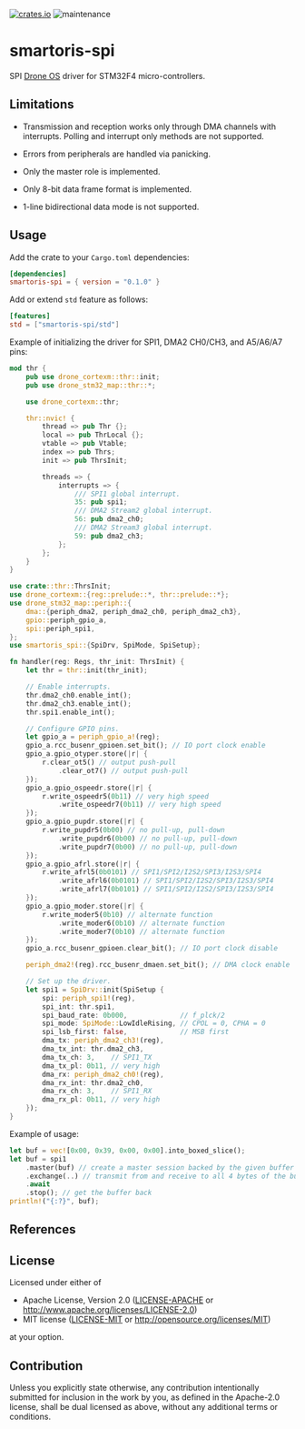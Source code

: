[![crates.io](https://img.shields.io/crates/v/smartoris-spi.svg)](https://crates.io/crates/smartoris-spi)
![maintenance](https://img.shields.io/badge/maintenance-actively--developed-brightgreen.svg)

# smartoris-spi

SPI [Drone OS] driver for STM32F4 micro-controllers.

## Limitations

* Transmission and reception works only through DMA channels with
interrupts. Polling and interrupt only methods are not supported.

* Errors from peripherals are handled via panicking.

* Only the master role is implemented.

* Only 8-bit data frame format is implemented.

* 1-line bidirectional data mode is not supported.

## Usage

Add the crate to your `Cargo.toml` dependencies:

```toml
[dependencies]
smartoris-spi = { version = "0.1.0" }
```

Add or extend `std` feature as follows:

```toml
[features]
std = ["smartoris-spi/std"]
```

Example of initializing the driver for SPI1, DMA2 CH0/CH3, and A5/A6/A7
pins:

```rust
mod thr {
    pub use drone_cortexm::thr::init;
    pub use drone_stm32_map::thr::*;

    use drone_cortexm::thr;

    thr::nvic! {
        thread => pub Thr {};
        local => pub ThrLocal {};
        vtable => pub Vtable;
        index => pub Thrs;
        init => pub ThrsInit;

        threads => {
            interrupts => {
                /// SPI1 global interrupt.
                35: pub spi1;
                /// DMA2 Stream2 global interrupt.
                56: pub dma2_ch0;
                /// DMA2 Stream3 global interrupt.
                59: pub dma2_ch3;
            };
        };
    }
}

use crate::thr::ThrsInit;
use drone_cortexm::{reg::prelude::*, thr::prelude::*};
use drone_stm32_map::periph::{
    dma::{periph_dma2, periph_dma2_ch0, periph_dma2_ch3},
    gpio::periph_gpio_a,
    spi::periph_spi1,
};
use smartoris_spi::{SpiDrv, SpiMode, SpiSetup};

fn handler(reg: Regs, thr_init: ThrsInit) {
    let thr = thr::init(thr_init);

    // Enable interrupts.
    thr.dma2_ch0.enable_int();
    thr.dma2_ch3.enable_int();
    thr.spi1.enable_int();

    // Configure GPIO pins.
    let gpio_a = periph_gpio_a!(reg);
    gpio_a.rcc_busenr_gpioen.set_bit(); // IO port clock enable
    gpio_a.gpio_otyper.store(|r| {
        r.clear_ot5() // output push-pull
            .clear_ot7() // output push-pull
    });
    gpio_a.gpio_ospeedr.store(|r| {
        r.write_ospeedr5(0b11) // very high speed
            .write_ospeedr7(0b11) // very high speed
    });
    gpio_a.gpio_pupdr.store(|r| {
        r.write_pupdr5(0b00) // no pull-up, pull-down
            .write_pupdr6(0b00) // no pull-up, pull-down
            .write_pupdr7(0b00) // no pull-up, pull-down
    });
    gpio_a.gpio_afrl.store(|r| {
        r.write_afrl5(0b0101) // SPI1/SPI2/I2S2/SPI3/I2S3/SPI4
            .write_afrl6(0b0101) // SPI1/SPI2/I2S2/SPI3/I2S3/SPI4
            .write_afrl7(0b0101) // SPI1/SPI2/I2S2/SPI3/I2S3/SPI4
    });
    gpio_a.gpio_moder.store(|r| {
        r.write_moder5(0b10) // alternate function
            .write_moder6(0b10) // alternate function
            .write_moder7(0b10) // alternate function
    });
    gpio_a.rcc_busenr_gpioen.clear_bit(); // IO port clock disable

    periph_dma2!(reg).rcc_busenr_dmaen.set_bit(); // DMA clock enable

    // Set up the driver.
    let spi1 = SpiDrv::init(SpiSetup {
        spi: periph_spi1!(reg),
        spi_int: thr.spi1,
        spi_baud_rate: 0b000,             // f_plck/2
        spi_mode: SpiMode::LowIdleRising, // CPOL = 0, CPHA = 0
        spi_lsb_first: false,             // MSB first
        dma_tx: periph_dma2_ch3!(reg),
        dma_tx_int: thr.dma2_ch3,
        dma_tx_ch: 3,    // SPI1_TX
        dma_tx_pl: 0b11, // very high
        dma_rx: periph_dma2_ch0!(reg),
        dma_rx_int: thr.dma2_ch0,
        dma_rx_ch: 3,    // SPI1_RX
        dma_rx_pl: 0b11, // very high
    });
}
```

Example of usage:

```rust
let buf = vec![0x00, 0x39, 0x00, 0x00].into_boxed_slice();
let buf = spi1
    .master(buf) // create a master session backed by the given buffer
    .exchange(..) // transmit from and receive to all 4 bytes of the buffer
    .await
    .stop(); // get the buffer back
println!("{:?}", buf);
```

## References

[Drone OS]: https://www.drone-os.com/

## License

Licensed under either of

 * Apache License, Version 2.0
   ([LICENSE-APACHE](LICENSE-APACHE) or http://www.apache.org/licenses/LICENSE-2.0)
 * MIT license
   ([LICENSE-MIT](LICENSE-MIT) or http://opensource.org/licenses/MIT)

at your option.

## Contribution

Unless you explicitly state otherwise, any contribution intentionally submitted
for inclusion in the work by you, as defined in the Apache-2.0 license, shall be
dual licensed as above, without any additional terms or conditions.
